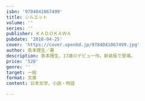 ```yaml
---
isbn: '9784041067499'
title: シルエット
volume: ''
series: ''
publisher: ＫＡＤＯＫＡＷＡ
pubdate: '2018-04-25'
cover: 'https://cover.openbd.jp/9784041067499.jpg'
author: 島本理生／著
description: 島本理生、17歳のデビュー作。新装版で登場。
price: '520'
genre: ''
target: 一般
format: 文庫
content: 日本文学、小説・物語

---
```

